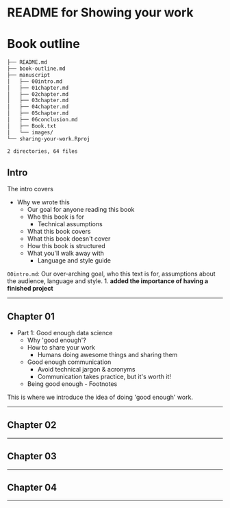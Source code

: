 README for Showing your work
==========

# Book outline

```sh
├── README.md
├── book-outline.md
├── manuscript
│   ├── 00intro.md
│   ├── 01chapter.md
│   ├── 02chapter.md
│   ├── 03chapter.md
│   ├── 04chapter.md
│   ├── 05chapter.md
│   ├── 06conclusion.md
│   ├── Book.txt
│   └── images/
└── sharing-your-work.Rproj

2 directories, 64 files
```

## Intro

The intro covers 

- Why we wrote this
    + Our goal for anyone reading this book
    + Who this book is for
        * Technical assumptions
    + What this book covers
    + What this book doesn't cover
    + How this book is structured
    + What you'll walk away with
        * Language and style guide


`00intro.md`: Our over-arching goal, who this text is for, assumptions about the audience, language and style.
        1. **added the importance of having a finished project**

---

## Chapter 01

- Part 1: Good enough data science
    + Why 'good enough'?
    + How to share your work 
        * Humans doing awesome things and sharing them
    + Good enough communication
        * Avoid technical jargon & acronyms 
        * Communication takes practice, but it's worth it!
    + Being good enough
            - Footnotes

This is where we introduce the idea of doing 'good enough' work. 

---

## Chapter 02



---

## Chapter 03


---

## Chapter 04


---
